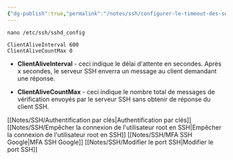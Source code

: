 ```yaml
---
{"dg-publish":true,"permalink":"/notes/ssh/configurer-le-timeout-des-sessions-ssh/"}
---
```


```
nano /etc/ssh/sshd_config

ClientAliveInterval 600
ClientAliveCountMax 0
```


-   **ClientAliveInterval** - ceci indique le délai d'attente en secondes. Après x secondes, le serveur SSH enverra un message au client demandant une réponse.

-   **ClientAliveCountMax** - ceci indique le nombre total de messages de vérification envoyés par le serveur SSH sans obtenir de réponse du client SSH.

[[Notes/SSH/Authentification par clés\|Authentification par clés]]
[[Notes/SSH/Empêcher la connexion de l'utilisateur root en SSH\|Empêcher la connexion de l'utilisateur root en SSH]]
[[Notes/SSH/MFA SSH Google\|MFA SSH Google]]
[[Notes/SSH/Modifier le port SSH\|Modifier le port SSH]]
